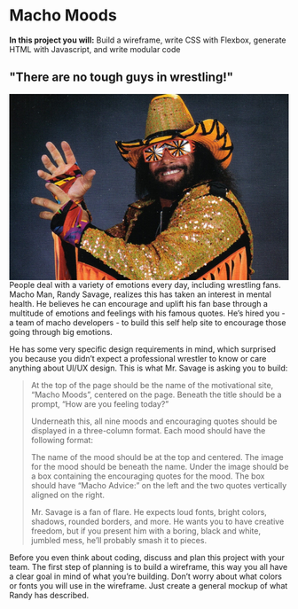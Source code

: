 # Macho Moods

<aside>
<strong>In this project you will:</strong> Build a wireframe, write CSS with Flexbox, generate HTML with Javascript, and write modular code
</aside>

## "There are no tough guys in wrestling!"

<img src="./assets/MachoManSavage.jpeg" width="505px" align="right" />
People deal with a variety of emotions every day, including wrestling fans. Macho Man, Randy Savage, realizes this has taken an interest in mental health. He believes he can encourage and uplift his fan base through a multitude of emotions and feelings with his famous quotes. He’s hired you - a team of macho developers - to build this self help site to encourage those going through big emotions. 

He has some very specific design requirements in mind, which surprised you because you didn’t expect a professional wrestler to know or care anything about UI/UX design. This is what Mr. Savage is asking you to build: 

> At the top of the page should be the name of the motivational site, “Macho Moods”, centered on the page. Beneath the title should be a prompt, “How are you feeling today?”
>
>Underneath this, all nine moods and encouraging quotes should be displayed in a three-column format. Each mood should have the following format: 
>
>The name of the mood should be at the top and centered. The image for the mood should be beneath the name. Under the image should be a box containing the encouraging quotes for the mood. The box should have “Macho Advice:” on the left and the two quotes vertically aligned on the right.
>
>Mr. Savage is a fan of flare. He expects loud fonts, bright colors, shadows, rounded borders, and more. He wants you to have creative freedom, but if you present him with a boring, black and white, jumbled mess, he’ll probably smash it to pieces.
> 

Before you even think about coding, discuss and plan this project with your team. The first step of planning is to build a wireframe, this way you all have a clear goal in mind of what you’re building. Don’t worry about what colors or fonts you will use in the wireframe. Just create a general mockup of what Randy has described.
